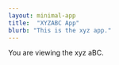 ```yaml
---
layout: minimal-app
title:  "XYZABC App"
blurb: "This is the xyz app."
---
```

      
You are viewing the xyz aBC.
